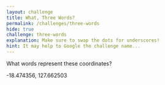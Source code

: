 ```yaml
---
layout: challenge
title: What, Three Words?
permalink: /challenges/three-words
hide: true
challenge: three-words
explanation: Make sure to swap the dots for underscores!
hint: It may help to Google the challenge name...
---
```


What words represent these coordinates?

-18.474356, 127.662503
